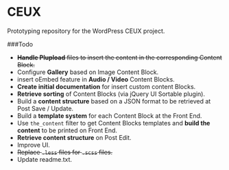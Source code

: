 CEUX
====

Prototyping repository for the WordPress CEUX project.

###Todo

- ~~**Handle Plupload** files to insert the content in the corresponding Content Block.~~
- Configure **Gallery** based on Image Content Block.
- insert oEmbed feature in **Audio / Video** Content Blocks. 
- **Create initial documentation** for insert custom content Blocks.
- **Retrieve sorting** of Content Blocks (via jQuery UI Sortable plugin).
- Build a **content structure** based on a JSON format to be retrieved at Post Save / Update.
- Build a **template system** for each Content Block at the Front End.
- Use `the_content` filter to get Content Blocks templates and **build the content** to be printed on Front End.
- **Retrieve content structure** on Post Edit. 
- Improve UI.
- ~~Replace `.less` files for `.scss` files.~~
- Update readme.txt.
